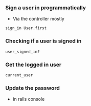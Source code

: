 
### Sign a user in programmatically
- Via the controller mostly
```
sign_in User.first
```

### Checking if a user is signed in
```
user_signed_in?
```


### Get the logged in user
```
current_user
```


### Update the password
- in rails console
```
